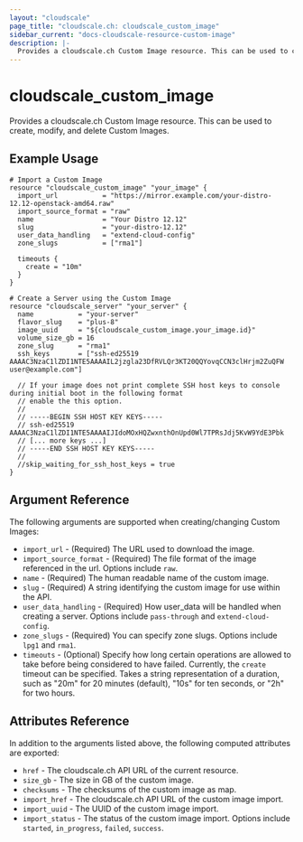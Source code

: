 ```yaml
---
layout: "cloudscale"
page_title: "cloudscale.ch: cloudscale_custom_image"
sidebar_current: "docs-cloudscale-resource-custom-image"
description: |-
  Provides a cloudscale.ch Custom Image resource. This can be used to create, modify, and delete Custom Images.
---
```


# cloudscale\_custom_image

Provides a cloudscale.ch Custom Image resource. This can be used to create, modify, and delete Custom Images.

## Example Usage

```hcl
# Import a Custom Image
resource "cloudscale_custom_image" "your_image" {
  import_url           = "https://mirror.example.com/your-distro-12.12-openstack-amd64.raw"
  import_source_format = "raw"
  name                 = "Your Distro 12.12"
  slug                 = "your-distro-12.12"
  user_data_handling   = "extend-cloud-config"
  zone_slugs           = ["rma1"]
  
  timeouts {
    create = "10m"
  }
}

# Create a Server using the Custom Image
resource "cloudscale_server" "your_server" {
  name           = "your-server"
  flavor_slug    = "plus-8"
  image_uuid     = "${cloudscale_custom_image.your_image.id}"
  volume_size_gb = 16
  zone_slug      = "rma1"
  ssh_keys       = ["ssh-ed25519 AAAAC3NzaC1lZDI1NTE5AAAAIL2jzgla23DfRVLQr3KT20QQYovqCCN3clHrjm2ZuQFW user@example.com"]

  // If your image does not print complete SSH host keys to console during initial boot in the following format
  // enable the this option.
  //  
  // -----BEGIN SSH HOST KEY KEYS-----
  // ssh-ed25519 AAAAC3NzaC1lZDI1NTE5AAAAIJIdoMOxHQZwxnthOnUpd0Wl7TPRsJdj5KvW9YdE3Pbk
  // [... more keys ...] 
  // -----END SSH HOST KEY KEYS----- 
  //
  //skip_waiting_for_ssh_host_keys = true
}
```

## Argument Reference

The following arguments are supported when creating/changing Custom Images:

* `import_url` - (Required) The URL used to download the image.
* `import_source_format` - (Required) The file format of the image referenced in the url. Options include `raw`.
* `name` - (Required) The human readable name of the custom image.
* `slug` - (Required) A string identifying the custom image for use within the API.
* `user_data_handling` - (Required) How user_data will be handled when creating a server. Options include `pass-through` and `extend-cloud-config`.
* `zone_slugs` - (Required) You can specify zone slugs. Options include `lpg1` and `rma1`.
* `timeouts` - (Optional) Specify how long certain operations are allowed to take before being considered to have failed. Currently, the `create` timeout can be specified. Takes a string representation of a duration, such as "20m" for 20 minutes (default), "10s" for ten seconds, or "2h" for two hours.

## Attributes Reference

In addition to the arguments listed above, the following computed attributes are exported:

* `href` - The cloudscale.ch API URL of the current resource.
* `size_gb` - The size in GB of the custom image.
* `checksums` - The checksums of the custom image as map.
* `import_href` - The cloudscale.ch API URL of the custom image import.
* `import_uuid` - The UUID of the custom image import.
* `import_status` - The status of the custom image import. Options include `started`, `in_progress`, `failed`, `success`.
